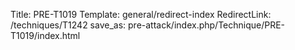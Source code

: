 Title: PRE-T1019
Template: general/redirect-index
RedirectLink: /techniques/T1242
save_as: pre-attack/index.php/Technique/PRE-T1019/index.html